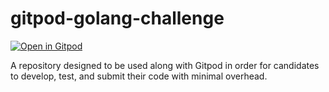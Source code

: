 # gitpod-golang-challenge

[![Open in Gitpod](https://gitpod.io/button/open-in-gitpod.svg)](https://gitpod.io/#https://github.com/PicPay/gitpod-golang-challenge)

A repository designed to be used along with Gitpod in order for candidates to develop, test, and submit their code with minimal overhead.
